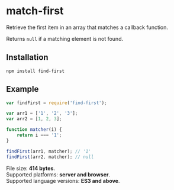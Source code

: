 # match-first

Retrieve the first item in an array that matches a callback function.

Returns `null` if a matching element is not found.


## Installation

```npm install find-first```

## Example

```javascript
var findFirst = require('find-first');

var arr1 = ['1', '2', '3'];
var arr2 = [1, 2, 3];

function matcher(i) {
	return i === '1';
}

findFirst(arr1, matcher); // '1'
findFirst(arr2, matcher); // null
```

File size: **414 bytes**.<br/>
Supported platforms: **server and browser**.<br/>
Supported language versions: **ES3 and above**.
